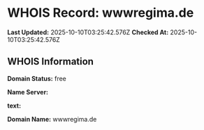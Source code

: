 # WHOIS Record: wwwregima.de

**Last Updated:** 2025-10-10T03:25:42.576Z
**Checked At:** 2025-10-10T03:25:42.576Z

## WHOIS Information

**Domain Status:** free

**Name Server:** 

**text:** 

**Domain Name:** wwwregima.de

